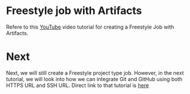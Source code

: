 # Freestyle job with Artifacts
Refere to this [YouTube](https://youtu.be/BkM8h3avN8M "YouTube") video tutorial for creating a Freestyle Job with Artifacts.

# Next
Next, we will still create a Freestyle project type job. However, in the next tutorial, we will look into how we can integrate Git and GitHub using both HTTPS URL and SSH URL. Direct link to that tutorial is [here](./integrateGitAndGitHub.md "here")
